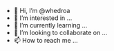 - 👋 Hi, I’m @whedroa
- 👀 I’m interested in ...
- 🌱 I’m currently learning ...
- 💞️ I’m looking to collaborate on ...
- 📫 How to reach me ...

<!---
whedroa/whedroa is a ✨ special ✨ repository because its `README.md` (this file) appears on your GitHub profile.
You can click the Preview link to take a look at your changes.
--->
